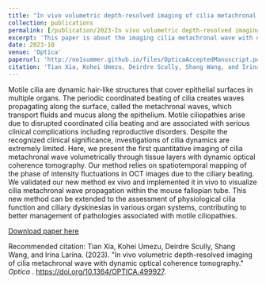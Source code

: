 ```yaml
---
title: "In vivo volumetric depth-resolved imaging of cilia metachronal wave with dynamic optical coherence tomography"
collection: publications
permalink: [/publication/2023-In vivo volumetric depth-resolved imaging of cilia metachronal wave with dynamic optical coherence tomography-Optica.md](https://opg.optica.org/optica/abstract.cfm?doi=10.1364/OPTICA.499927)
excerpt: 'This paper is about the imaging cilia metachronal wave with optical coherence tomography.'
date: 2023-10
venue: 'Optica'
paperurl: 'http://no1summer.github.io/files/OpticaAcceptedManuscript.pdf'
citation: 'Tian Xia, Kohei Umezu, Deirdre Scully, Shang Wang, and Irina Larina. (2023). &quot;In vivo volumetric depth-resolved imaging of cilia metachronal wave with dynamic optical coherence tomography.&quot; <i>Optica </i>. https://doi.org/10.1364/OPTICA.499927.'
---
```

Motile cilia are dynamic hair-like structures that cover epithelial surfaces in multiple
organs. The periodic coordinated beating of cilia creates waves propagating along the surface,
called the metachronal waves, which transport fluids and mucus along the epithelium. Motile
ciliopathies arise due to disrupted coordinated cilia beating and are associated with serious
clinical complications including reproductive disorders. Despite the recognized clinical
significance, investigations of cilia dynamics are extremely limited. Here, we present the first
quantitative imaging of cilia metachronal wave volumetrically through tissue layers with
dynamic optical coherence tomography. Our method relies on spatiotemporal mapping of the
phase of intensity fluctuations in OCT images due to the ciliary beating. We validated our new
method ex vivo and implemented it in vivo to visualize cilia metachronal wave propagation
within the mouse fallopian tube. This new method can be extended to the assessment of
physiological cilia function and ciliary dyskinesias in various organ systems, contributing to
better management of pathologies associated with motile ciliopathies.

[Download paper here](http://no1summer.github.io/files/OpticaAcceptedManuscript.pdf)

Recommended citation: Tian Xia, Kohei Umezu, Deirdre Scully, Shang Wang, and Irina Larina. (2023). &quot;In vivo volumetric depth-resolved imaging of cilia metachronal wave with dynamic optical coherence tomography.&quot; <i>Optica </i>. https://doi.org/10.1364/OPTICA.499927.

